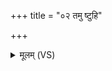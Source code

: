 +++
title = "०२ तमु ष्टुहि"

+++
<details><summary>मूलम् (VS)</summary>

तमु॑ ष्टुहि॒ यो अ॒न्तः सिन्धौ॑ सू॒नुः स॒त्यस्य॒ युवा॑न॒म्। अद्रो॑घवाचं सु॒शेव॑म् ॥
</details>